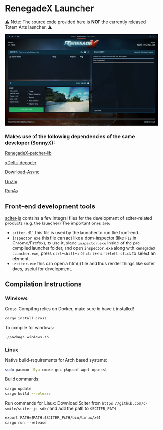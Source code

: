 # RenegadeX Launcher

⚠ Note: The source code provided here is **NOT** the currently released Totem Arts launcher. ⚠

![screenshot](screenshot.png)

### Makes use of the following dependencies of the same developer (SonnyX):

[RenegadeX-patcher-lib](https://github.com/SonnyX/RenegadeX-patcher-lib)

[xDelta-decoder](https://github.com/SonnyX/xdelta-decoder-rust)

[Download-Async](https://github.com/SonnyX/download-async)

[UnZip](https://github.com/SonnyX/unzip-rs)

[RunAs](https://github.com/SonnyX/rust-runas)


## Front-end development tools
[sciter-js](https://github.com/c-smile/sciter-js-sdk/tree/main/bin/windows/x32) contains a few integral files for the development of sciter-related products (e.g. the launcher)
The important ones are: 
 - `sciter.dll` this file is used by the launcher to run the front-end.
 - `inspector.exe` this file can act like a dom-inspector (like `F12` in Chrome/Firefox), to use it, place `inspector.exe` inside of the pre-compiled launcher folder, and open `inspector.exe` along with `RenegadeX Launcher.exe`, press `ctrl+shift+i` or `ctrl+shift+left-click` to select an element.
 - `usciter.exe` this can open a htm(l) file and thus render things like sciter does, useful for development.

## Compilation Instructions
### Windows
Cross-Compiling relies on Docker, make sure to have it installed!
```bash
cargo install cross
```

To compile for windows:
```bash
./package-windows.sh
```

### Linux
Native build-requirements for Arch based systems:
```bash
sudo pacman -Syu cmake gcc pkgconf wget openssl
```

Build commands:
```bash
cargo update
cargo build --release
```

Run commands for Linux:
Download Sciter from `https://github.com/c-smile/sciter-js-sdk/` and add the path to `$SCITER_PATH`
```
export PATH=$PATH:$SCITER_PATH/bin/linux/x64
cargo run --release
```
